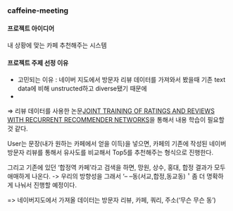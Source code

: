 ### caffeine-meeting

#### 프로젝트 아이디어
내 상황에 맞는 카페 추천해주는 시스템

#### 프로젝트 주제 선정 이유

- 고민되는 이유 : 네이버 지도에서 방문자 리뷰 데이터를 가져와서 봤을때  기존 text data에 비해 unstructed하고 diverse됐기 때문에
- 
 ⇒ 리뷰 데이터를 사용한 논문[JOINT TRAINING OF RATINGS AND REVIEWS WITH
RECURRENT RECOMMENDER NETWORKS](https://openreview.net/pdf?id=Bkv9FyHYx)을 통해서 내용 학습이 필요할 것 같다.

User는 문장(내가 원하는 카페에서 얻을 이득)을 넣으면,
카페의 기존에 작성된 네이버 방문자 리뷰를 통해서 유사도를 비교해서 Top5를 추천해주는 형식으로 진행한다. 

그리고 기존에 있던 ‘합정역 카페’라고 검색을 하면, 망원, 상수, 홍대, 합정 결과가 모두 애매하게 나온다. -> 우리의 방향성을 그래서 ‘– –동(서교,합정,동교동)＇좀 더 명확하게 나눠서 진행할 예정이다. 

=> 네이버지도에서 가져올 데이터는 방문자 리뷰, 카페, 쿼리, 주소(‘무슨 무슨 동’)
